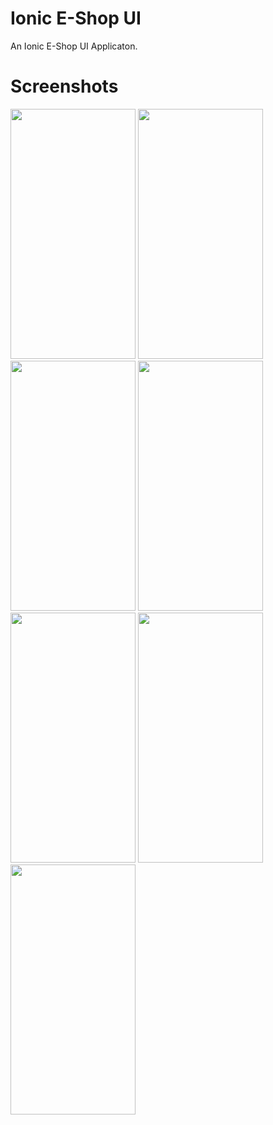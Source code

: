 # Ionic E-Shop UI
An Ionic E-Shop UI Applicaton.



# Screenshots

<img src="https://github.com/thgeorge-se/React-Native-CrazyMathGame/blob/master/Screenshots/Screenshot%201.png" width="200" height="400" /> <img src="https://github.com/thgeorge-se/React-Native-CrazyMathGame/blob/master/Screenshots/Screenshot%202.png" width="200" height="400" /> <img src="https://github.com/thgeorge-se/React-Native-CrazyMathGame/blob/master/Screenshots/Screenshot%203.png" width="200" height="400" /> <img src="https://github.com/thgeorge-se/React-Native-CrazyMathGame/blob/master/Screenshots/Screenshot%204.png" width="200" height="400" /> <img src="https://github.com/thgeorge-se/React-Native-CrazyMathGame/blob/master/Screenshots/Screenshot%205.png" width="200" height="400" /> <img src="https://github.com/thgeorge-se/React-Native-CrazyMathGame/blob/master/Screenshots/Screenshot%206.png" width="200" height="400" /> <img src="https://github.com/thgeorge-se/React-Native-CrazyMathGame/blob/master/Screenshots/Screenshot%207.png" width="200" height="400" />
